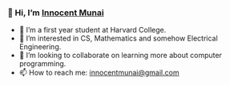 ### 👋 Hi, I’m [Innocent Munai](https://www.instagram.com/inno.munai/)

- 🌱 I’m a first year student at Harvard College.
- 👀 I’m interested in CS, Mathematics and somehow Electrical Engineering.
- 💞️ I’m looking to collaborate on learning more about computer programming.
- 📫 How to reach me: innocentmunai@gmail.com


<!---
innocentmunai/innocentmunai is a ✨ special ✨ repository because its `README.md` (this file) appears on your GitHub profile.
You can click the Preview link to take a look at your changes.
--->
